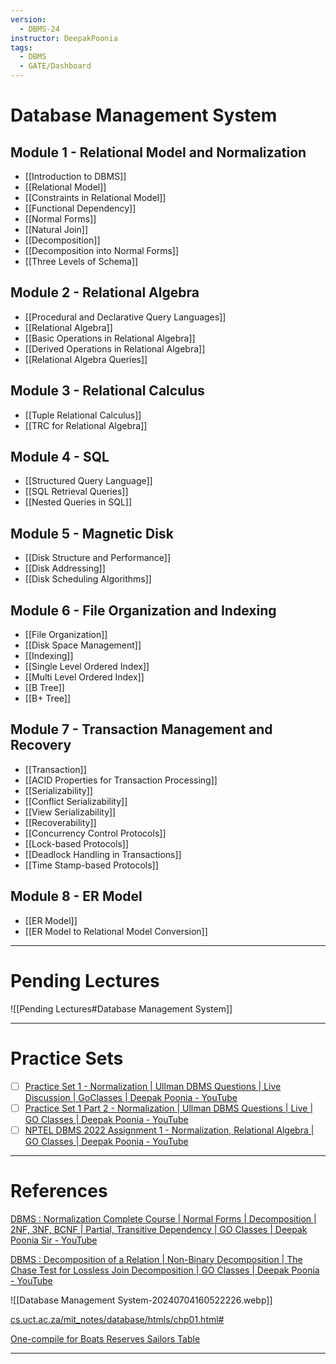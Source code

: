 ```yaml
---
version:
  - DBMS-24
instructor: DeepakPoonia
tags:
  - DBMS
  - GATE/Dashboard
---
```

# Database Management System

## Module 1 - Relational Model and Normalization

- [[Introduction to DBMS]]
- [[Relational Model]]
- [[Constraints in Relational Model]]
- [[Functional Dependency]]
- [[Normal Forms]]
- [[Natural Join]]
- [[Decomposition]]
- [[Decomposition into Normal Forms]]
- [[Three Levels of Schema]]

## Module 2 - Relational Algebra

- [[Procedural and Declarative Query Languages]]
- [[Relational Algebra]]
- [[Basic Operations in Relational Algebra]]
- [[Derived Operations in Relational Algebra]]
- [[Relational Algebra Queries]]

## Module 3 - Relational Calculus

- [[Tuple Relational Calculus]]
- [[TRC for Relational Algebra]]

## Module 4 - SQL

- [[Structured Query Language]]
- [[SQL Retrieval Queries]]
- [[Nested Queries in SQL]]

## Module 5 - Magnetic Disk

- [[Disk Structure and Performance]]
- [[Disk Addressing]]
- [[Disk Scheduling Algorithms]]

## Module 6 - File Organization and Indexing

- [[File Organization]]
- [[Disk Space Management]]
- [[Indexing]]
- [[Single Level Ordered Index]]
- [[Multi Level Ordered Index]]
- [[B Tree]]
- [[B+ Tree]]

## Module 7 - Transaction Management and Recovery

- [[Transaction]]
- [[ACID Properties for Transaction Processing]]
- [[Serializability]]
- [[Conflict Serializability]]
- [[View Serializability]]
- [[Recoverability]]
- [[Concurrency Control Protocols]]
- [[Lock-based Protocols]]
- [[Deadlock Handling in Transactions]]
- [[Time Stamp-based Protocols]]

## Module 8 - ER Model

- [[ER Model]]
- [[ER Model to Relational Model Conversion]]

---
# Pending Lectures

![[Pending Lectures#Database Management System]]

---
# Practice Sets

- [ ] [Practice Set 1 - Normalization | Ullman DBMS Questions | Live Discussion | GoClasses | Deepak Poonia - YouTube](https://www.youtube.com/watch?v=2dAWjK4JVco)
- [ ] [Practice Set 1 Part 2 - Normalization | Ullman DBMS Questions | Live | GO Classes | Deepak Poonia - YouTube](https://www.youtube.com/watch?v=EU5O_8wH3Xw)
- [ ] [NPTEL DBMS 2022 Assignment 1 - Normalization, Relational Algebra | GO Classes | Deepak Poonia - YouTube](https://www.youtube.com/watch?v=jp-9OeD-6qw)

---
# References

[DBMS : Normalization Complete Course | Normal Forms | Decomposition | 2NF, 3NF, BCNF | Partial, Transitive Dependency | GO Classes | Deepak Poonia Sir - YouTube](https://www.youtube.com/playlist?list=PLIPZ2_p3RNHhJjQGnZB2jORa0JxLdMp4X)

[DBMS : Decomposition of a Relation | Non-Binary Decomposition | The Chase Test for Lossless Join Decomposition | GO Classes | Deepak Poonia - YouTube](https://www.youtube.com/playlist?list=PLIPZ2_p3RNHjweUdD-fgcdD-oMiylqE9t)

![[Database Management System-20240704160522226.webp]]

[cs.uct.ac.za/mit\_notes/database/htmls/chp01.html#](https://www.cs.uct.ac.za/mit_notes/database/htmls/chp01.html#)

[One-compile for Boats Reserves Sailors Table](https://www.mycompiler.io/view/GPP0ejSCIOW)

---

